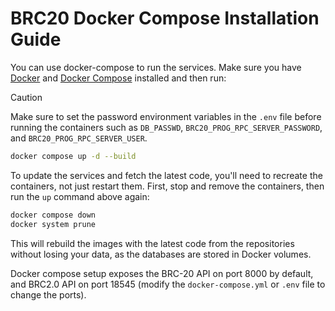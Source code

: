 # BRC20 Docker Compose Installation Guide

You can use docker-compose to run the services. Make sure you have [Docker](https://docs.docker.com/get-docker/) and [Docker Compose](https://docs.docker.com/compose/install/) installed and then run:

> [!CAUTION]
> Make sure to set the password environment variables in the `.env` file before running the containers such as `DB_PASSWD`, `BRC20_PROG_RPC_SERVER_PASSWORD`, and `BRC20_PROG_RPC_SERVER_USER`.

```bash
docker compose up -d --build
```

To update the services and fetch the latest code, you'll need to recreate the containers, not just restart them. First, stop and remove the containers, then run the `up` command above again:

```bash
docker compose down
docker system prune
```

This will rebuild the images with the latest code from the repositories without losing your data, as the databases are stored in Docker volumes.

Docker compose setup exposes the BRC-20 API on port 8000 by default, and BRC2.0 API on port 18545 (modify the `docker-compose.yml` or `.env` file to change the ports).
